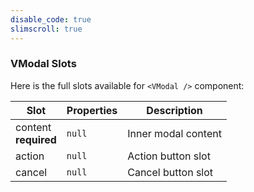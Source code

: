 ```yaml
---
disable_code: true
slimscroll: true
---
```


### VModal Slots

Here is the full slots available for `<VModal />` component:

| Slot                      | Properties                          | Description         |
| ------------------------- | ----------------------------------- | ------------------- |
| content<br />**required** | <span class="is-null">`null`</span> | Inner modal content |
| action                    | <span class="is-null">`null`</span> | Action button slot  |
| cancel                    | <span class="is-null">`null`</span> | Cancel button slot  |

